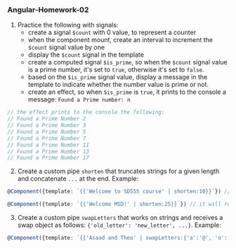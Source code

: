 ### Angular-Homework-02

1. Practice the following with signals:
   * create a signal `$count` with 0 value, to represent a counter
   * when the component mount, create an interval to increment the `$count` signal value by one
   * display the `$count` signal in the template
   * create a computed signal `$is_prime`, so when the `$count` signal value is a prime number, it's set to `true`, otherwise it's set to `false`.
   * based on the `$is_prime` signal value, display a message in the template to indicate whether the number value is prime or not.
   * create an effect, so when `$is_prime` is `true`, it prints to the console a message: `Found a Prime number: n`
  
```typescript
// the effect prints to the console the following:
// Found a Prime Number 2
// Found a Prime Number 3
// Found a Prime Number 5
// Found a Prime Number 7
// Found a Prime Number 11
// Found a Prime Number 13
// Found a Prime Number 17
```
2. Create a custom pipe `shorten` that truncates strings for a given length and concatenate `...` at the end. Example:
```typescript
@Component({template: `{{'Welcome to SD555 course' | shorten:10}}`}) // it will render `Welcome to...`
```
```typescript
@Component({template: `{{'Welcome MSD!' | shorten:25}}`}) // it will render `Welcome MSD!`, no changes.
```
3. Create a custom pipe `swapLetters` that works on strings and receives a swap object as follows: `{'old_letter': 'new_letter', ...}`. Example:
```typescript
@Component({template: `{{'Asaad and Theo' | swapLetters:{'a':'@', 'o': '0'} }}`}) // it will render `@s@@d @nd The0`
```


